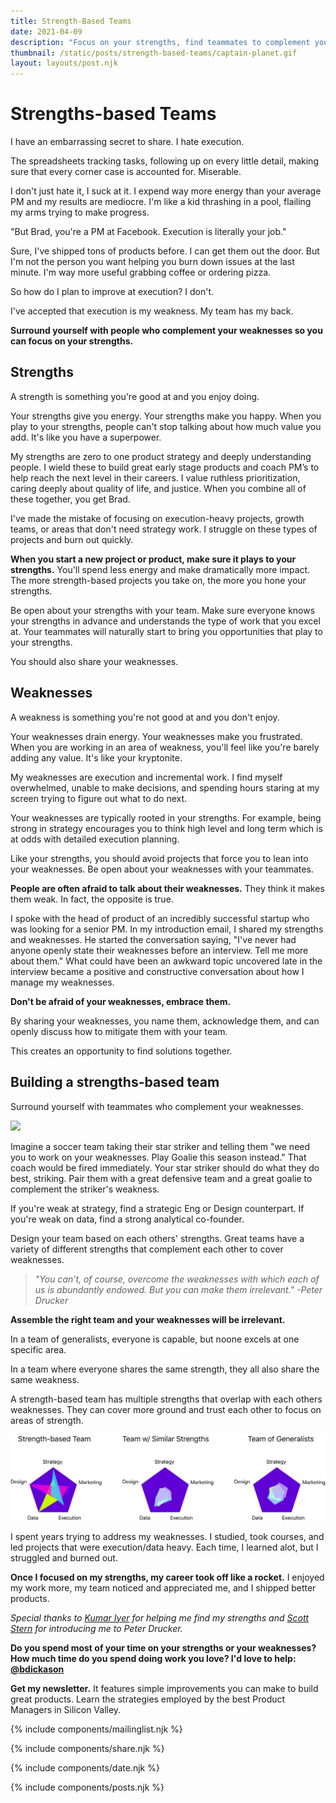 ```yaml
---
title: Strength-Based Teams
date: 2021-04-09
description: "Focus on your strengths, find teammates to complement your weaknesses. "
thumbnail: /static/posts/strength-based-teams/captain-planet.gif
layout: layouts/post.njk
---
```


# Strengths-based Teams

I have an embarrassing secret to share. I hate execution.

The spreadsheets tracking tasks, following up on every little detail, making sure that every corner case is accounted for. Miserable.

I don't just hate it, I suck at it. I expend way more energy than your average PM and my results are mediocre. I'm like a kid thrashing in a pool, flailing my arms trying to make progress.

"But Brad, you're a PM at Facebook. Execution is literally your job."

Sure, I've shipped tons of products before. I can get them out the door. But I'm not the person you want helping you burn down issues at the last minute. I'm way more useful grabbing coffee or ordering pizza.

So how do I plan to improve at execution? I don't.

I've accepted that execution is my weakness. My team has my back.

**Surround yourself with people who complement your weaknesses so you can focus on your strengths.**

## Strengths

A strength is something you're good at and you enjoy doing.

Your strengths give you energy. Your strengths make you happy. When you play to your strengths, people can't stop talking about how much value you add. It's like you have a superpower.

My strengths are zero to one product strategy and deeply understanding people. I wield these to build great early stage products and coach PM’s to help reach the next level in their careers. I value ruthless prioritization, caring deeply about quality of life, and justice. When you combine all of these together, you get Brad.

I've made the mistake of focusing on execution-heavy projects, growth teams, or areas that don't need strategy work. I struggle on these types of projects and burn out quickly.

**When you start a new project or product, make sure it plays to your strengths.** You'll spend less energy and make dramatically more impact. The more strength-based projects you take on, the more you hone your strengths.

Be open about your strengths with your team. Make sure everyone knows your strengths in advance and understands the type of work that you excel at. Your teammates will naturally start to bring you opportunities that play to your strengths.

You should also share your weaknesses.


## Weaknesses

A weakness is something you're not good at and you don't enjoy. 

Your weaknesses drain energy. Your weaknesses make you frustrated. When you are working in an area of weakness, you'll feel like you're barely adding any value. It's like your kryptonite.

My weaknesses are execution and incremental work. I find myself overwhelmed, unable to make decisions, and spending hours staring at my screen trying to figure out what to do next.

Your weaknesses are typically rooted in your strengths. For example, being strong in strategy encourages you to think high level and long term which is at odds with detailed execution planning.

Like your strengths, you should avoid projects that force you to lean into your weaknesses. Be open about your weaknesses with your teammates.

**People are often afraid to talk about their weaknesses.** They think it makes them weak. In fact, the opposite is true. 

I spoke with the head of product of an incredibly successful startup who was looking for a senior PM. In my introduction email, I shared my strengths and weaknesses. He started the conversation saying, "I've never had anyone openly state their weaknesses before an interview. Tell me more about them." What could have been an awkward topic uncovered late in the interview became a positive and constructive conversation about how I manage my weaknesses.

**Don't be afraid of your weaknesses, embrace them.**

By sharing your weaknesses, you name them, acknowledge them, and can openly discuss how to mitigate them with your team. 

This creates an opportunity to find solutions together.

## Building a strengths-based team

Surround yourself with teammates who complement your weaknesses. 

<img src="{{ thumbnail }}" />

Imagine a soccer team taking their star striker and telling them "we need you to work on your weaknesses. Play Goalie this season instead." That coach would be fired immediately. Your star striker should do what they do best, striking. Pair them with a great defensive team and a great goalie to complement the striker's weakness.

If you're weak at strategy, find a strategic Eng or Design counterpart. If you're weak on data, find a strong analytical co-founder.

Design your team based on each others' strengths. Great teams have a variety of different strengths that complement each other to cover weaknesses.

<blockquote><em>"You can’t, of course, overcome the weaknesses with which each of us is abundantly endowed. But you can make them irrelevant." -Peter Drucker</em></blockquote>

**Assemble the right team and your weaknesses will be irrelevant.**

In a team of generalists, everyone is capable, but noone excels at one specific area.

In a team where everyone shares the same strength, they all also share the same weakness.

A strength-based team has multiple strengths that overlap with each others weaknesses. They can cover more ground and trust each other to focus on areas of strength.

<img src="/static/posts/strength-based-teams/types-of-teams.png" width="600px">

I spent years trying to address my weaknesses. I studied, took courses, and led projects that were execution/data heavy. Each time, I learned alot, but I struggled and burned out.

**Once I focused on my strengths, my career took off like a rocket.** I enjoyed my work more, my team noticed and appreciated me, and I shipped better products.

*Special thanks to [Kumar Iyer](https://twitter.com/iyeronic) for helping me find my strengths and [Scott Stern](https://twitter.com/GetTeknikal) for introducing me to Peter Drucker.*

**Do you spend most of your time on your strengths or your weaknesses? How much time do you spend doing work you love? I'd love to help: [@bdickason](http://twitter.com/bdickason)**

<strong>Get my newsletter.</strong>  It features simple improvements you can make to build great products. Learn the strategies employed by the best Product Managers in Silicon Valley.

{% include components/mailinglist.njk %}

{% include components/share.njk %}

{% include components/date.njk %}

{% include components/posts.njk %}
